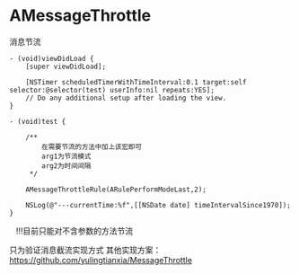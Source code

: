 # AMessageThrottle
消息节流

```
- (void)viewDidLoad {
    [super viewDidLoad];
    
    [NSTimer scheduledTimerWithTimeInterval:0.1 target:self selector:@selector(test) userInfo:nil repeats:YES];
    // Do any additional setup after loading the view.
}

- (void)test {
    
    /**
        在需要节流的方法中加上该宏即可
        arg1为节流模式
        arg2为时间间隔
     */
    
    AMessageThrottleRule(ARulePerformModeLast,2);
    
    NSLog(@"---currentTime:%f",[[NSDate date] timeIntervalSince1970]);
}
```
  
!!!目前只能对不含参数的方法节流

只为验证消息截流实现方式
其他实现方案：https://github.com/yulingtianxia/MessageThrottle
